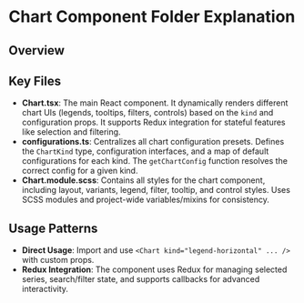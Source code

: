 # Chart Component Folder Explanation

## Overview

## Key Files

- **Chart.tsx**: The main React component. It dynamically renders different chart UIs (legends, tooltips, filters, controls) based on the `kind` and configuration props. It supports Redux integration for stateful features like selection and filtering.
- **configurations.ts**: Centralizes all chart configuration presets. Defines the `ChartKind` type, configuration interfaces, and a map of default configurations for each kind. The `getChartConfig` function resolves the correct config for a given kind.
- **Chart.module.scss**: Contains all styles for the chart component, including layout, variants, legend, filter, tooltip, and control styles. Uses SCSS modules and project-wide variables/mixins for consistency.

## Usage Patterns

- **Direct Usage**: Import and use `<Chart kind="legend-horizontal" ... />` with custom props.
- **Redux Integration**: The component uses Redux for managing selected series, search/filter state, and supports callbacks for advanced interactivity.
